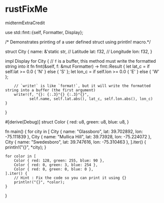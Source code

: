 # rustFixMe
midtermExtraCredit

use std::fmt::{self, Formatter, Display};

/* Demonstrates printing of a user defined struct using println! macro.*/

struct City {
    name: &'static str,
    // Latitude
    lat: f32,
    // Longitude
    lon: f32,
}

impl Display for City {
    // `f` is a buffer, this method must write the formatted string into it
    fn fmt(&self, f: &mut Formatter) -> fmt::Result {
        let lat_c = if self.lat >= 0.0 { 'N' } else { 'S' };
        let lon_c = if self.lon >= 0.0 { 'E' } else { 'W' };

        // `write!` is like `format!`, but it will write the formatted string into a buffer (the first argument)
        write!(f, "{}: {:.3}°{} {:.3}°{}",
               self.name, self.lat.abs(), lat_c, self.lon.abs(), lon_c)
    }
}

#[derive(Debug)]
struct Color {
    red: u8,
    green: u8,
    blue: u8,
}

fn main() {
    for city in [
        City { name: "Glassboro", lat: 39.702892, lon: -75.111839 },
        City { name: "Mullica Hill", lat: 39.73928, lon: -75.224072 },
        City { name: "Swedesboro", lat: 39.747616, lon: -75.310463 },
    ].iter() {
        println!("{}", *city);
    }

    for color in [
        Color { red: 128, green: 255, blue: 90 },
        Color { red: 0, green: 3, blue: 254 },
        Color { red: 0, green: 0, blue: 0 },
    ].iter() {
        // Hint : Fix the code so you can print it using {}
        println!("{}", *color);
    }
}
